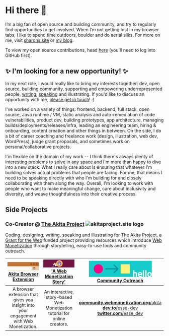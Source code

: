 # Hi there 👋

I’m a big fan of open source and building community, and try to regularly find opportunities to get involved. When I’m not getting lost in my browser tabs, I like to spend time outdoors, boulder and do aerial silks. For more on me, visit [sharons.site](https://sharons.site/) or [my blog](https://blog.sharons.site/).

To view my open source contributions, head [here](https://github.com/issues?q=involves%3Asharon-wang+is%3Apublic) (you'll need to log into GitHub first).

## ✨ **I'm looking for a new opportunity!** ✨

In my next role, I would really like to bring my interests together: dev, open source, building community, supporting and empowering underrepresented people, [writing](https://blog.sharons.site), [speaking](https://sharons.site/speaking) and illustrating. If you'd like to discuss an opportunity with me, [please get in touch](https://forms.gle/vwB8kTaxaoRmAJMy5)! :)

I've worked on a variety of things: frontend, backend, full stack, open source, Java runtime / VM, static analysis and auto-remediation of code vulnerabilities, product dev, building prototypes, app architecture, managing builds/deployments/releases/infra, leading an engineering team, hiring & onboarding, content creation and other things in between. On the side, I do a bit of career coaching and freelance work (design, illustration, web dev, WordPress), judge grant proposals, and sometimes work on personal/collaborative projects.

I'm flexible on the domain of my work -- I think there's always plenty of interesting problems to solve in any space and I'm more than happy to dive into a new stack. What I really care about is ensuring that whatever I'm building solves actual problems that people are facing. For me, that means I need to be speaking directly with who I'm building for and closely collaborating with them along the way. Overall, I'm looking to work with people who want to make meaningful change, care about inclusivity and diversity, and weave thoughtfulness into their creative process.

## Side Projects
### Co-Creator @ [The Akita Project](https://akitaproject.site) <img src="https://github.com/esse-dev/akita/raw/master/assets/icons/icon_64x64.png" alt="akitaproject.site logo" width="32"/>
Coding, designing, writing, speaking and illustrating for [The Akita Project](https://akitaproject.site), a [Grant for the Web](https://www.grantfortheweb.org/) funded project providing resources which introduce [Web Monetization](https://webmonetization.org) through storytelling, easy-to-use tools and community outreach.

| <img src="https://github.com/esse-dev/akita-project-site/raw/main/assets/banner1_browser_extension.svg" alt="Akita Extension banner" width="200"/><br>[Akita Browser Extension](https://github.com/esse-dev/akita) | <img src="https://github.com/esse-dev/akita-project-site/raw/main/assets/banner2_a_web_monetization_story.svg" alt="'A Web Monetization Story' banner" width="200"/><br>['A Web Monetization Story'](https://esse-dev.github.io/a-web-monetization-story/) | <img src="https://github.com/esse-dev/akita-project-site/raw/main/assets/banner3_outreach.svg" alt="Akita Outreach banner" width="200"/><br>[Community Outreach](https://akitaproject.site/#community-outreach) |
| :-------------: |:-------------:| :-------------: |
| A browser extension that gives you insight into your engagement with Web Monetization. | An interactive, story-based Web Monetization tutorial for online creators. | [**community.webmonetization.org**/akita](https://community.webmonetization.org/akita)<br>[**dev.to**/esse-dev](https://dev.to/esse-dev)<br>[**twitter.com**/esse_dev](https://twitter.com/esse_dev) |
